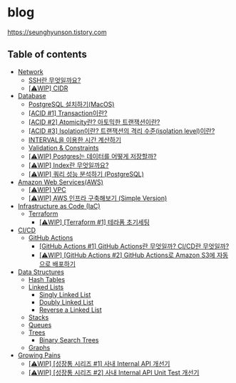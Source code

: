 # blog

https://seunghyunson.tistory.com

## Table of contents

- [Network](network)
    - [SSH란 무엇일까요?](network/ssh)
    - [[⚠️WIP] CIDR](network/cidr)
- [Database](database)
    - [PostgreSQL 설치하기(MacOS)](database/installation(postgres))
    - [[ACID #1] Transaction이란?](database/acid/transaction)
    - [[ACID #2] Atomicity란? 아토믹한 트랜잭션이란?](database/acid/atomicity)
    - [[ACID #3] Isolation이란? 트랜잭션의 격리 수준(isolation level)이란?](database/acid/isolation)
    - [INTERVAL을 이용한 시간 계산하기](database/interval)
    - [Validation & Constraints](database/validation-and-constraints)
    - [[⚠️WIP] Postgres는 데이터를 어떻게 저장할까?](database/how-postgres-stores-data)
    - [[⚠️WIP] Index란 무엇일까요?](database/index)
    - [[⚠️WIP] 쿼리 성능 분석하기 (PostgreSQL)](database/analyzing-query-performance(postgres))
- [Amazon Web Services(AWS)](aws)
    - [[⚠️WIP] VPC](aws/vpc)
    - [[⚠️WIP] AWS 인프라 구축해보기 (Simple Version)](aws/simple-infrastructure)
- [Infrastructure as Code (IaC)](iac)
    - [Terraform](iac/terraform)
        - [[⚠️WIP] [Terraform #1] 테라폼 초기세팅](iac/terraform/initial-settings)
- [CI/CD](cicd)
    - [GitHub Actions](cicd/github-actions)
        - [[GitHub Actions #1] GitHub Actions란 무엇일까? CI/CD란 무엇일까?](cicd/github-actions/intro)
        - [[⚠️WIP] [GitHub Actions #2] GitHub Actions로 Amazon S3에 자동으로 배포하기](cicd/github-actions/react-s3)
- [Data Structures](data-structures)
    - [Hash Tables](data-structures/hash-tables)
    - [Linked Lists](data-structures/linked-lists)
        - [Singly Linked List](data-structures/linked-lists/singly-linked-list)
        - [Doubly Linked List](data-structures/linked-lists/doubly-linked-list)
        - [Reverse a Linked List](data-structures/linked-lists/reverse-a-linked-list)
    - [Stacks](data-structures/stacks)
    - [Queues](data-structures/queues)
    - [Trees](data-structures/trees)
        - [Binary Search Trees](data-structures/trees/binary-search-trees)
    - [Graphs](data-structures/graphs)
- [Growing Pains](growing-pains)
    - [[⚠️WIP] [성장통 시리즈 #1] 사내 Internal API 개선기](growing-pains/1-internalapi-개선기)
    - [[⚠️WIP] [성장통 시리즈 #2] 사내 Internal API Unit Test 개선기](growing-pains/2-internalapi-unittest-개선기)